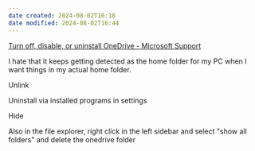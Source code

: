 ```yaml
---
date created: 2024-08-02T16:18
date modified: 2024-08-02T16:44
---
```


[Turn off, disable, or uninstall OneDrive - Microsoft Support](https://support.microsoft.com/en-us/office/turn-off-disable-or-uninstall-onedrive-f32a17ce-3336-40fe-9c38-6efb09f944b0)

I hate that it keeps getting detected as the home folder for my PC when I want things in my actual home folder.

Unlink

Uninstall via installed programs in settings

Hide

Also in the file explorer, right click in the left sidebar and select "show all folders" and delete the onedrive folder